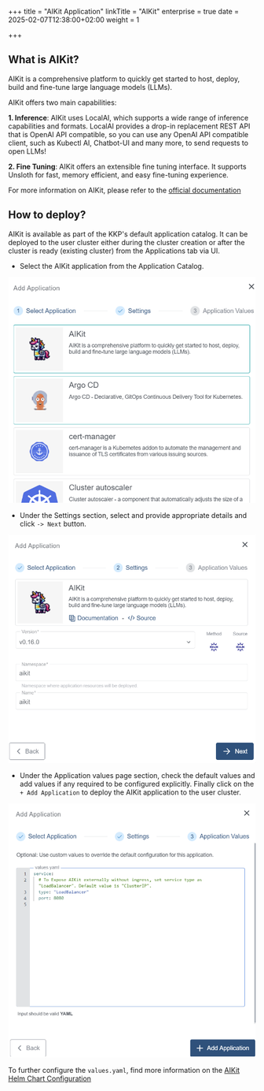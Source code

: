 +++
title = "AIKit Application"
linkTitle = "AIKit"
enterprise = true
date = 2025-02-07T12:38:00+02:00
weight = 1

+++

## What is AIKit?

AIKit is a comprehensive platform to quickly get started to host, deploy, build and fine-tune large language models (LLMs).

AIKit offers two main capabilities:

**1. Inference**: AIKit uses LocalAI, which supports a wide range of inference capabilities and formats. LocalAI provides a drop-in replacement REST API that is OpenAI API compatible, so you can use any OpenAI API compatible client, such as Kubectl AI, Chatbot-UI and many more, to send requests to open LLMs!

**2. Fine Tuning**: AIKit offers an extensible fine tuning interface. It supports Unsloth for fast, memory efficient, and easy fine-tuning experience.

For more information on AIKit, please refer to the [official documentation](https://sozercan.github.io/aikit/docs/)

## How to deploy?

AIKit is available as part of the KKP's default application catalog. It can be deployed to the user cluster either during the cluster creation or after the cluster is ready (existing cluster) from the Applications tab via UI.

- Select the AIKit application from the Application Catalog.

![Select AIKit Application](01-select-application-aikit-app.png)

- Under the Settings section, select and provide appropriate details and click `-> Next` button.

![Settings for AIKit Application](02-settings-aikit-app.png)

- Under the Application values page section, check the default values and add values if any required to be configured explicitly. Finally click on the `+ Add Application` to deploy the AIKit application to the user cluster.

![Application Values for AIKit Application](03-applicationvalues-aikit-app.png)

To further configure the `values.yaml`, find more information on the [AIKit Helm Chart Configuration](https://github.com/sozercan/aikit/tree/v0.16.0/charts/aikit)
